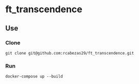 # ft_transcendence

## Use

### Clone
    git clone git@github.com:rcabezas29/ft_transcendence.git
        
### Run
    docker-compose up --build
